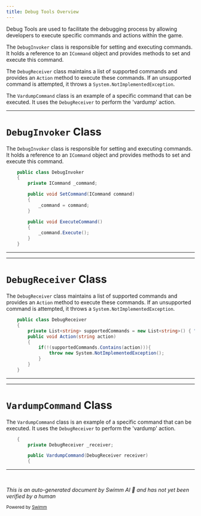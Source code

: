 ```yaml
---
title: Debug Tools Overview
---
```

Debug Tools are used to facilitate the debugging process by allowing developers to execute specific commands and actions within the game.

The <SwmToken path="unity/four-block/Assets/debugtools/DebugInvoker.cs" pos="3:5:5" line-data="    public class DebugInvoker">`DebugInvoker`</SwmToken> class is responsible for setting and executing commands. It holds a reference to an <SwmToken path="unity/four-block/Assets/debugtools/DebugInvoker.cs" pos="5:3:3" line-data="        private ICommand _command;">`ICommand`</SwmToken> object and provides methods to set and execute this command.

The <SwmToken path="unity/four-block/Assets/debugtools/DebugReceiver.cs" pos="5:5:5" line-data="    public class DebugReceiver">`DebugReceiver`</SwmToken> class maintains a list of supported commands and provides an <SwmToken path="unity/four-block/Assets/debugtools/DebugReceiver.cs" pos="8:5:5" line-data="        public void Action(string action)">`Action`</SwmToken> method to execute these commands. If an unsupported command is attempted, it throws a <SwmToken path="unity/four-block/Assets/debugtools/DebugReceiver.cs" pos="11:5:7" line-data="                throw new System.NotImplementedException();">`System.NotImplementedException`</SwmToken>.

The <SwmToken path="unity/four-block/Assets/debugtools/Vardump.cs" pos="7:3:3" line-data="        public VardumpCommand(DebugReceiver receiver)">`VardumpCommand`</SwmToken> class is an example of a specific command that can be executed. It uses the <SwmToken path="unity/four-block/Assets/debugtools/DebugReceiver.cs" pos="5:5:5" line-data="    public class DebugReceiver">`DebugReceiver`</SwmToken> to perform the 'vardump' action.

<SwmSnippet path="/unity/four-block/Assets/debugtools/DebugInvoker.cs" line="3">

---

# <SwmToken path="unity/four-block/Assets/debugtools/DebugInvoker.cs" pos="3:5:5" line-data="    public class DebugInvoker">`DebugInvoker`</SwmToken> Class

The <SwmToken path="unity/four-block/Assets/debugtools/DebugInvoker.cs" pos="3:5:5" line-data="    public class DebugInvoker">`DebugInvoker`</SwmToken> class is responsible for setting and executing commands. It holds a reference to an <SwmToken path="unity/four-block/Assets/debugtools/DebugInvoker.cs" pos="5:3:3" line-data="        private ICommand _command;">`ICommand`</SwmToken> object and provides methods to set and execute this command.

```c#
    public class DebugInvoker
    {
        private ICommand _command;

        public void SetCommand(ICommand command)
        {
            _command = command;
        }

        public void ExecuteCommand()
        {
            _command.Execute();
        }
    }
```

---

</SwmSnippet>

<SwmSnippet path="/unity/four-block/Assets/debugtools/DebugReceiver.cs" line="5">

---

# <SwmToken path="unity/four-block/Assets/debugtools/DebugReceiver.cs" pos="5:5:5" line-data="    public class DebugReceiver">`DebugReceiver`</SwmToken> Class

The <SwmToken path="unity/four-block/Assets/debugtools/DebugReceiver.cs" pos="5:5:5" line-data="    public class DebugReceiver">`DebugReceiver`</SwmToken> class maintains a list of supported commands and provides an <SwmToken path="unity/four-block/Assets/debugtools/DebugReceiver.cs" pos="8:5:5" line-data="        public void Action(string action)">`Action`</SwmToken> method to execute these commands. If an unsupported command is attempted, it throws a <SwmToken path="unity/four-block/Assets/debugtools/DebugReceiver.cs" pos="11:5:7" line-data="                throw new System.NotImplementedException();">`System.NotImplementedException`</SwmToken>.

```c#
    public class DebugReceiver
    {
        private List<string> supportedCommands = new List<string>() { "vardump" };
        public void Action(string action)
        {
            if(!(supportedCommands.Contains(action))){
                throw new System.NotImplementedException();
            }
        }
    }
```

---

</SwmSnippet>

<SwmSnippet path="/unity/four-block/Assets/debugtools/Vardump.cs" line="4">

---

# <SwmToken path="unity/four-block/Assets/debugtools/Vardump.cs" pos="7:3:3" line-data="        public VardumpCommand(DebugReceiver receiver)">`VardumpCommand`</SwmToken> Class

The <SwmToken path="unity/four-block/Assets/debugtools/Vardump.cs" pos="7:3:3" line-data="        public VardumpCommand(DebugReceiver receiver)">`VardumpCommand`</SwmToken> class is an example of a specific command that can be executed. It uses the <SwmToken path="unity/four-block/Assets/debugtools/Vardump.cs" pos="5:3:3" line-data="        private DebugReceiver _receiver;">`DebugReceiver`</SwmToken> to perform the 'vardump' action.

```c#
    {
        private DebugReceiver _receiver;

        public VardumpCommand(DebugReceiver receiver)
        {
```

---

</SwmSnippet>

&nbsp;

*This is an auto-generated document by Swimm AI 🌊 and has not yet been verified by a human*

<SwmMeta version="3.0.0" repo-id="Z2l0aHViJTNBJTNBREVNTy1ncmF2aXR5LWN1YmVzJTNBJTNBc3dpbW1pbw==" repo-name="DEMO-gravity-cubes" doc-type="overview"><sup>Powered by [Swimm](/)</sup></SwmMeta>
